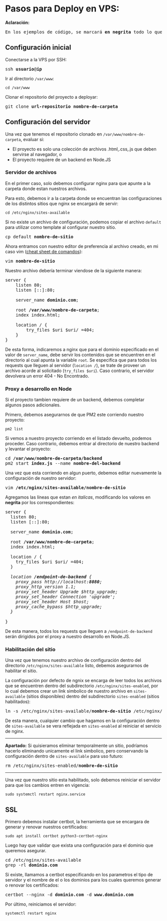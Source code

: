 

# Pasos para Deploy en VPS:

**Aclaración:**

<pre>
En los ejemplos de código, se marcará <b>en negrita</b> todo lo que deba ser modificado.
</pre>

## Configuración inicial

Conectarse a la VPS por SSH:

<pre>
ssh <b>usuario</b>@<b>ip</b>
</pre>

Ir al directorio `/var/www`:

```
cd /var/www
```

Clonar el repositorio del proyecto a deployar:

<pre>
git clone <b>url-repositorio</b> <b>nombre-de-carpeta</b>
</pre>

## Configuración del servidor

Una vez que tenemos el repositorio clonado en `/var/www/nombre-de-carpeta`, evaluar si:

- El proyecto es solo una colección de archivos .html,.css,.js que deben servirse al navegador, o
- El proyecto requiere de un backend en Node.JS

### Servidor de archivos

En el primer caso, solo debemos configurar nginx para que apunte a la carpeta donde estan nuestros archivos.

Para esto, debemos ir a la carpeta donde se encuentran las configuraciones de los distintos sitios que nginx
se encargará de servir:

```
cd /etc/nginx/sites-available
```

Si no existe un archivo de configuración, podemos copiar el archivo `default` para utilizar como template al
configurar nuestro sitio.

<pre>
cp default <b>nombre-de-sitio</b>
</pre>

Ahora entramos con nuestro editor de preferencia al archivo creado, en mi caso vim ([cheat sheet de comandos](https://vim.rtorr.com/)):

<pre>
vim <b>nombre-de-sitio</b>
</pre>

Nuestro archivo debería terminar viendose de la siguiente manera:

<pre>
server {
	listen 80;
	listen [::]:80;

	server_name <b>dominio.com</b>;

	root <b>/var/www/nombre-de-carpeta</b>;
	index index.html;

	location / {
		try_files $uri $uri/ =404;
	}
}
</pre>

De esta forma, indicaremos a nginx que para el dominio especificado en el valor de `server_name`, debe
servir los contenidos que se encuentren en el directorio al cual apunta la variable `root`. Se especifica
que para todos los requests que lleguen al servidor (`location /`), se trate de proveer un archivo acorde
al solicitado (`try_files $uri`). Caso contrario, el servidor devolvera un error 404 - No Encontrado.

### Proxy a desarrollo en Node

Si el proyecto tambien requiere de un backend, debemos completar algunos pasos adicionales.

Primero, debemos asegurarnos de que PM2 este corriendo nuestro proyecto:

```
pm2 list
```

Si vemos a nuestro proyecto corriendo en el listado devuelto, podemos proceder. Caso contrario, debemos
entrar al directorio de nuestro backend y levantar el proyecto:

<pre>
cd <b>/var/www/nombre-de-carpeta/backend</b>
pm2 start <b>index.js</b> --name <b>nombre-del-backend</b>
</pre>

Una vez que esta corriendo en algun puerto, debemos editar nuevamente la configuración de nuestro servidor:

<pre>
vim <b>/etc/nginx/sites-available/nombre-de-sitio</b>
</pre>

Agregamos las líneas que estan _en italicas_, modificando los valores en **negrita** por los correspondientes:

<pre>
server {
  listen 80;
  listen [::]:80;

  server_name <b>dominio.com</b>;

  root <b>/var/www/nombre-de-carpeta</b>;
  index index.html;

  location / {
    try_files $uri $uri/ =404;
  }
  <i>
  location <b>/endpoint-de-backend</b> {
    proxy_pass http://localhost:<b>8080</b>;
    proxy_http_version 1.1;
    proxy_set_header Upgrade $http_upgrade;
    proxy_set_header Connection 'upgrade';
    proxy_set_header Host $host;
    proxy_cache_bypass $http_upgrade;
  }
  </i>
}
</pre>

De esta manera, todos los requests que lleguen a `/endpoint-de-backend` serán dirigidos por el proxy
a nuestro desarrollo en Node.JS.

### Habilitación del sitio

Una vez que tenemos nuestro archivo de configuración dentro del directorio `/etc/nginx/sites-available` listo,
debemos asegurarnos de habilitar el sitio.

La configuración por defecto de ngnix se encarga de leer todos los archivos que se encuentren dentro del subdirectorio
`/etc/nginx/sites-enabled`, por lo cual debemos crear un link simbolico de nuestro archivo en `sites-available` (sitios 
disponibles) dentro del subdirectorio `sites-enabled` (sitios habilitados):

<pre>
ln -s /etc/nginx/sites-available/<b>nombre-de-sitio</b> /etc/nginx/sites-enabled/<b>nombre-de-sitio</b>
</pre>

De esta manera, cualquier cambio que hagamos en la configuración dentro de `sites-available` se vera reflejada en 
`sites-enabled` al reiniciar el servicio de nginx.

_ _ _ _

**Apartado:** Si quisieramos eliminar temporalmente un sitio, podríamos hacerlo eliminando unicamente el link simbolico, pero 
conservando la configuración dentro de `sites-available` para uso futuro:

<pre>
rm /etc/nginx/sites-enabled/<b>nombre-de-sitio</b>
</pre>

_ _ _ _


Una vez que nuestro sitio esta habilitado, solo debemos reiniciar el servidor para que los cambios entren en vigencia:

```
sudo systemctl restart nginx.service
```

## SSL

Primero debemos instalar certbot, la herramienta que se encargara de generar y renovar nuestros certificados:

```
sudo apt install certbot python3-certbot-nginx
```

Luego hay que validar que exista una configuración para el dominio que queremos asegurar.

<pre>
cd /etc/nginx/sites-available
grep -rl <b>dominio.com</b>
</pre>

Si existe, llamamos a certbot especificando en los parametros el tipo de servidor y el nombre de el o los dominios
para los cuales queremos generar o renovar los certificados:

<pre>
certbot --nginx -d <b>dominio.com</b> -d <b>www.dominio.com</b>
</pre>

Por último, reiniciamos el servidor:

```
systemctl restart nginx
```
